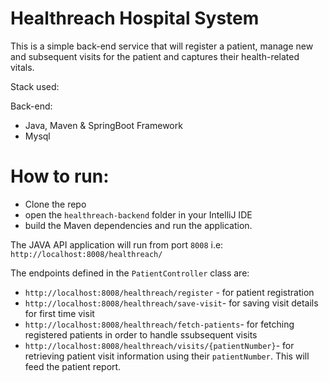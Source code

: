 # Healthreach Hospital System

This is a simple back-end service that will register a patient, manage new and subsequent visits for the patient and captures their health-related vitals.

Stack used:

Back-end:
- Java, Maven & SpringBoot Framework
- Mysql

# How to run:

- Clone the repo
- open the `healthreach-backend` folder in your IntelliJ IDE
- build the Maven dependencies and run the application. 

The JAVA API application will run from port `8008` i.e: `http://localhost:8008/healthreach/`

The endpoints defined in the `PatientController` class are:

- `http://localhost:8008/healthreach/register` - for patient registration
- `http://localhost:8008/healthreach/save-visit`- for saving visit details for first time visit
- `http://localhost:8008/healthreach/fetch-patients`- for fetching registered patients in order to handle ssubsequent visits
- `http://localhost:8008/healthreach/visits/{patientNumber}`- for retrieving patient visit information using their `patientNumber`. This will feed the patient report.
